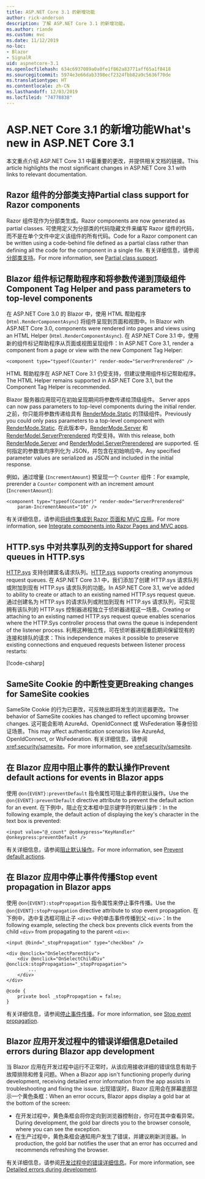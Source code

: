 ```yaml
---
title: ASP.NET Core 3.1 的新增功能
author: rick-anderson
description: 了解 ASP.NET Core 3.1 的新增功能。
ms.author: riande
ms.custom: mvc
ms.date: 11/12/2019
no-loc:
- Blazor
- SignalR
uid: aspnetcore-3.1
ms.openlocfilehash: 634c6937089a0a0fe1f862a83771aff65a1f8418
ms.sourcegitcommit: 5974e3e66dab3398ecf2324fbb82a9c5636f70de
ms.translationtype: HT
ms.contentlocale: zh-CN
ms.lasthandoff: 12/03/2019
ms.locfileid: "74778838"
---
```

# <a name="whats-new-in-aspnet-core-31"></a><span data-ttu-id="e805e-103">ASP.NET Core 3.1 的新增功能</span><span class="sxs-lookup"><span data-stu-id="e805e-103">What's new in ASP.NET Core 3.1</span></span>

<span data-ttu-id="e805e-104">本文重点介绍 ASP.NET Core 3.1 中最重要的更改，并提供相关文档的链接。</span><span class="sxs-lookup"><span data-stu-id="e805e-104">This article highlights the most significant changes in ASP.NET Core 3.1 with links to relevant documentation.</span></span>

## <a name="partial-class-support-for-razor-components"></a><span data-ttu-id="e805e-105">Razor 组件的分部类支持</span><span class="sxs-lookup"><span data-stu-id="e805e-105">Partial class support for Razor components</span></span>

<span data-ttu-id="e805e-106">Razor 组件现作为分部类生成。</span><span class="sxs-lookup"><span data-stu-id="e805e-106">Razor components are now generated as partial classes.</span></span> <span data-ttu-id="e805e-107">可使用定义为分部类的代码隐藏文件来编写 Razor 组件的代码，而不是在单个文件中定义该组件的所有代码。</span><span class="sxs-lookup"><span data-stu-id="e805e-107">Code for a Razor component can be written using a code-behind file defined as a partial class rather than defining all the code for the component in a single file.</span></span> <span data-ttu-id="e805e-108">有关详细信息，请参阅[分部类支持](xref:blazor/components#partial-class-support)。</span><span class="sxs-lookup"><span data-stu-id="e805e-108">For more information, see [Partial class support](xref:blazor/components#partial-class-support).</span></span>

## <a name="opno-locblazor-component-tag-helper-and-pass-parameters-to-top-level-components"></a>Blazor<span data-ttu-id="e805e-109"> 组件标记帮助程序和将参数传递到顶级组件</span><span class="sxs-lookup"><span data-stu-id="e805e-109"> Component Tag Helper and pass parameters to top-level components</span></span>

<span data-ttu-id="e805e-110">在 ASP.NET Core 3.0 的 Blazor 中，使用 HTML 帮助程序 (`Html.RenderComponentAsync`) 将组件呈现到页面和视图中。</span><span class="sxs-lookup"><span data-stu-id="e805e-110">In Blazor with ASP.NET Core 3.0, components were rendered into pages and views using an HTML Helper (`Html.RenderComponentAsync`).</span></span> <span data-ttu-id="e805e-111">在 ASP.NET Core 3.1 中，使用新的组件标记帮助程序从页面或视图呈现组件：</span><span class="sxs-lookup"><span data-stu-id="e805e-111">In ASP.NET Core 3.1, render a component from a page or view with the new Component Tag Helper:</span></span>

```razor
<component type="typeof(Counter)" render-mode="ServerPrerendered" />
```

<span data-ttu-id="e805e-112">HTML 帮助程序在 ASP.NET Core 3.1 仍受支持，但建议使用组件标记帮助程序。</span><span class="sxs-lookup"><span data-stu-id="e805e-112">The HTML Helper remains supported in ASP.NET Core 3.1, but the Component Tag Helper is recommended.</span></span>

Blazor<span data-ttu-id="e805e-113"> 服务器应用现可在初始呈现期间将参数传递给顶级组件。</span><span class="sxs-lookup"><span data-stu-id="e805e-113"> Server apps can now pass parameters to top-level components during the initial render.</span></span> <span data-ttu-id="e805e-114">之前，你只能将参数传递给具有 [RenderMode.Static](xref:Microsoft.AspNetCore.Mvc.Rendering.RenderMode.Static) 的顶级组件。</span><span class="sxs-lookup"><span data-stu-id="e805e-114">Previously you could only pass parameters to a top-level component with [RenderMode.Static](xref:Microsoft.AspNetCore.Mvc.Rendering.RenderMode.Static).</span></span> <span data-ttu-id="e805e-115">在此版本中，[RenderMode.Server](xref:Microsoft.AspNetCore.Mvc.Rendering.RenderMode.Server) 和 [RenderModel.ServerPrerendered](xref:Microsoft.AspNetCore.Mvc.Rendering.RenderMode.ServerPrerendered) 均受支持。</span><span class="sxs-lookup"><span data-stu-id="e805e-115">With this release, both [RenderMode.Server](xref:Microsoft.AspNetCore.Mvc.Rendering.RenderMode.Server) and [RenderModel.ServerPrerendered](xref:Microsoft.AspNetCore.Mvc.Rendering.RenderMode.ServerPrerendered) are supported.</span></span> <span data-ttu-id="e805e-116">任何指定的参数值均序列化为 JSON，并包含在初始响应中。</span><span class="sxs-lookup"><span data-stu-id="e805e-116">Any specified parameter values are serialized as JSON and included in the initial response.</span></span>

<span data-ttu-id="e805e-117">例如，通过增量 (`IncrementAmount`) 预呈现一个 `Counter` 组件：</span><span class="sxs-lookup"><span data-stu-id="e805e-117">For example, prerender a `Counter` component with an increment amount (`IncrementAmount`):</span></span>

```razor
<component type="typeof(Counter)" render-mode="ServerPrerendered" 
    param-IncrementAmount="10" />
```

<span data-ttu-id="e805e-118">有关详细信息，请参阅[将组件集成到 Razor 页面和 MVC 应用](xref:blazor/components#integrate-components-into-razor-pages-and-mvc-apps)。</span><span class="sxs-lookup"><span data-stu-id="e805e-118">For more information, see [Integrate components into Razor Pages and MVC apps](xref:blazor/components#integrate-components-into-razor-pages-and-mvc-apps).</span></span>

## <a name="support-for-shared-queues-in-httpsys"></a><span data-ttu-id="e805e-119">HTTP.sys 中对共享队列的支持</span><span class="sxs-lookup"><span data-stu-id="e805e-119">Support for shared queues in HTTP.sys</span></span>

<span data-ttu-id="e805e-120">[HTTP.sys](xref:fundamentals/servers/httpsys) 支持创建匿名请求队列。</span><span class="sxs-lookup"><span data-stu-id="e805e-120">[HTTP.sys](xref:fundamentals/servers/httpsys) supports creating anonymous request queues.</span></span> <span data-ttu-id="e805e-121">在 ASP.NET Core 3.1 中，我们添加了创建 HTTP.sys 请求队列或附加到现有 HTTP.sys 请求队列的功能。</span><span class="sxs-lookup"><span data-stu-id="e805e-121">In ASP.NET Core 3.1, we’ve added to ability to create or attach to an existing named HTTP.sys request queue.</span></span> <span data-ttu-id="e805e-122">通过创建名为 HTTP.sys 的请求队列或附加到现有 HTTP.sys 请求队列，可实现拥有该队列的 HTTP.sys 控制器进程独立于侦听器进程这一场景。</span><span class="sxs-lookup"><span data-stu-id="e805e-122">Creating or attaching to an existing named HTTP.sys request queue enables scenarios where the HTTP.Sys controller process that owns the queue is independent of the listener process.</span></span> <span data-ttu-id="e805e-123">利用这种独立性，可在侦听器进程重启期间保留现有的连接和排队的请求：</span><span class="sxs-lookup"><span data-stu-id="e805e-123">This independence makes it possible to preserve existing connections and enqueued requests between listener process restarts:</span></span>

[!code-csharp[](sample/Program.cs?name=snippet)]

## <a name="breaking-changes-for-samesite-cookies"></a><span data-ttu-id="e805e-124">SameSite Cookie 的中断性变更</span><span class="sxs-lookup"><span data-stu-id="e805e-124">Breaking changes for SameSite cookies</span></span>

<span data-ttu-id="e805e-125">SameSite Cookie 的行为已更改，可反映出即将发生的浏览器更改。</span><span class="sxs-lookup"><span data-stu-id="e805e-125">The behavior of SameSite cookies has changed to reflect upcoming browser changes.</span></span> <span data-ttu-id="e805e-126">这可能会影响 AzureAd、OpenIdConnect 或 WsFederation 等身份验证场景。</span><span class="sxs-lookup"><span data-stu-id="e805e-126">This may affect authentication scenarios like AzureAd, OpenIdConnect, or WsFederation.</span></span> <span data-ttu-id="e805e-127">有关详细信息，请参阅 <xref:security/samesite>。</span><span class="sxs-lookup"><span data-stu-id="e805e-127">For more information, see <xref:security/samesite>.</span></span>

## <a name="prevent-default-actions-for-events-in-opno-locblazor-apps"></a><span data-ttu-id="e805e-128">在 Blazor 应用中阻止事件的默认操作</span><span class="sxs-lookup"><span data-stu-id="e805e-128">Prevent default actions for events in Blazor apps</span></span>

<span data-ttu-id="e805e-129">使用 `@on{EVENT}:preventDefault` 指令属性可阻止事件的默认操作。</span><span class="sxs-lookup"><span data-stu-id="e805e-129">Use the `@on{EVENT}:preventDefault` directive attribute to prevent the default action for an event.</span></span> <span data-ttu-id="e805e-130">在下例中，阻止在文本框中显示键字符的默认操作：</span><span class="sxs-lookup"><span data-stu-id="e805e-130">In the following example, the default action of displaying the key's character in the text box is prevented:</span></span>

```razor
<input value="@_count" @onkeypress="KeyHandler" @onkeypress:preventDefault />
```

<span data-ttu-id="e805e-131">有关详细信息，请参阅[阻止默认操作](xref:blazor/components#prevent-default-actions)。</span><span class="sxs-lookup"><span data-stu-id="e805e-131">For more information, see [Prevent default actions](xref:blazor/components#prevent-default-actions).</span></span>

## <a name="stop-event-propagation-in-opno-locblazor-apps"></a><span data-ttu-id="e805e-132">在 Blazor 应用中停止事件传播</span><span class="sxs-lookup"><span data-stu-id="e805e-132">Stop event propagation in Blazor apps</span></span>

<span data-ttu-id="e805e-133">使用 `@on{EVENT}:stopPropagation` 指令属性来停止事件传播。</span><span class="sxs-lookup"><span data-stu-id="e805e-133">Use the `@on{EVENT}:stopPropagation` directive attribute to stop event propagation.</span></span> <span data-ttu-id="e805e-134">在下例中，选中复选框可阻止子 `<div>` 中的单击事件传播到父 `<div>`：</span><span class="sxs-lookup"><span data-stu-id="e805e-134">In the following example, selecting the check box prevents click events from the child `<div>` from propagating to the parent `<div>`:</span></span>

```razor
<input @bind="_stopPropagation" type="checkbox" />

<div @onclick="OnSelectParentDiv">
    <div @onclick="OnSelectChildDiv" @onclick:stopPropagation="_stopPropagation">
        ...
    </div>
</div>

@code {
    private bool _stopPropagation = false;
}
```

<span data-ttu-id="e805e-135">有关详细信息，请参阅[停止事件传播](xref:blazor/components#stop-event-propagation)。</span><span class="sxs-lookup"><span data-stu-id="e805e-135">For more information, see [Stop event propagation](xref:blazor/components#stop-event-propagation).</span></span>

## <a name="detailed-errors-during-opno-locblazor-app-development"></a><span data-ttu-id="e805e-136">Blazor 应用开发过程中的错误详细信息</span><span class="sxs-lookup"><span data-stu-id="e805e-136">Detailed errors during Blazor app development</span></span>

<span data-ttu-id="e805e-137">当 Blazor 应用在开发过程中运行不正常时，从该应用接收详细的错误信息有助于故障排除和修复问题。</span><span class="sxs-lookup"><span data-stu-id="e805e-137">When a Blazor app isn't functioning properly during development, receiving detailed error information from the app assists in troubleshooting and fixing the issue.</span></span> <span data-ttu-id="e805e-138">出现错误时，Blazor 应用会在屏幕底部显示一个黄色条框：</span><span class="sxs-lookup"><span data-stu-id="e805e-138">When an error occurs, Blazor apps display a gold bar at the bottom of the screen:</span></span>

* <span data-ttu-id="e805e-139">在开发过程中，黄色条框会将你定向到浏览器控制台，你可在其中查看异常。</span><span class="sxs-lookup"><span data-stu-id="e805e-139">During development, the gold bar directs you to the browser console, where you can see the exception.</span></span>
* <span data-ttu-id="e805e-140">在生产过程中，黄色条框会通知用户发生了错误，并建议刷新浏览器。</span><span class="sxs-lookup"><span data-stu-id="e805e-140">In production, the gold bar notifies the user that an error has occurred and recommends refreshing the browser.</span></span>

<span data-ttu-id="e805e-141">有关详细信息，请参阅[开发过程中的错误详细信息](xref:blazor/handle-errors#detailed-errors-during-development)。</span><span class="sxs-lookup"><span data-stu-id="e805e-141">For more information, see [Detailed errors during development](xref:blazor/handle-errors#detailed-errors-during-development).</span></span>

